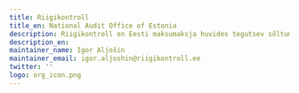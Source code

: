 ```yaml
---
title: Riigikontroll
title_en: National Audit Office of Estonia
description: Riigikontroll on Eesti maksumaksja huvides tegutsev sõltumatu asutus, kelle ülesandeks on uurida, kuidas riik on maksumaksja raha kulutanud.
description_en:
maintainer_name: Igor Aljošin
maintainer_email: igor.aljoshin@riigikontroll.ee
twitter: ''
logo: org_icon.png
---
```

